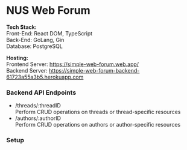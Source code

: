 # NUS Web Forum

**Tech Stack:**  
Front-End: React DOM, TypeScript  
Back-End: GoLang, Gin  
Database: PostgreSQL

**Hosting:**  
Frontend Server: https://simple-web-forum.web.app/  
Backend Server: https://simple-web-forum-backend-61723a55a3b5.herokuapp.com

### Backend API Endpoints  
- /threads/:threadID  
Perform CRUD operations on threads or thread-specific resources
- /authors/:authorID   
Perform CRUD operations on authors or author-specific resources

### Setup  
